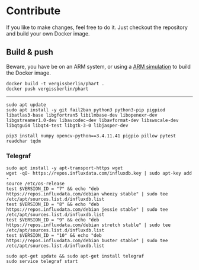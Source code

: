 
# Contribute

If you like to make changes, feel free to do it. Just checkout the repository and build your own Docker image.

## Build & push

Beware, you have be on an ARM system, or using a [ARM simulation](https://www.stereolabs.com/docs/docker/building-arm-container-on-x86/) to build the Docker image.

```shell
docker build -t vergissberlin/phart .
docker push vergissberlin/phart
```

---

```shell
sudo apt update
sudo apt install -y git fail2ban python3 python3-pip pigpiod libatlas3-base libgfortran5 libilmbase-dev libopenexr-dev libgstreamer1.0-dev libavcodec-dev libavformat-dev libswscale-dev libqtgui4 libqt4-test libgtk-3-0 libjasper-dev

pip3 install numpy opencv-python==3.4.11.41 pigpio pillow pytest readchar tqdm
````

### Telegraf

```shell
sudo apt install -y apt-transport-https wget
wget -qO- https://repos.influxdata.com/influxdb.key | sudo apt-key add -
source /etc/os-release
test $VERSION_ID = "7" && echo "deb https://repos.influxdata.com/debian wheezy stable" | sudo tee /etc/apt/sources.list.d/influxdb.list
test $VERSION_ID = "8" && echo "deb https://repos.influxdata.com/debian jessie stable" | sudo tee /etc/apt/sources.list.d/influxdb.list
test $VERSION_ID = "9" && echo "deb https://repos.influxdata.com/debian stretch stable" | sudo tee /etc/apt/sources.list.d/influxdb.list
test $VERSION_ID = "10" && echo "deb https://repos.influxdata.com/debian buster stable" | sudo tee /etc/apt/sources.list.d/influxdb.list

sudo apt-get update && sudo apt-get install telegraf
sudo service telegraf start
```
